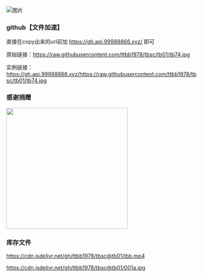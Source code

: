 
<img src="https://cdn.jsdelivr.net/gh/ttbb1978/tbsc@tb01/zip.gif" width="" height="" border="0" alt="图片">

### github【文件加速】
    
直接在copy出来的url前加 https://gh.api.99988866.xyz/ 即可
    
原始链接：https://raw.githubusercontent.com/ttbb1978/tbsc/tb01/tb74.jpg
    
实例链接：https://gh.api.99988866.xyz/https://raw.githubusercontent.com/ttbb1978/tbsc/tb01/tb74.jpg

### 感谢捐赠

<img src="https://cdn.jsdelivr.net/gh/ttbb1978/tbsc@tb01/%E6%8D%90%E8%B5%A0.jpg" width="320" height="320" border="0" alt="">

### 库存文件

https://cdn.jsdelivr.net/gh/ttbb1978/tbsc@tb01/lbb.mp4

https://cdn.jsdelivr.net/gh/ttbb1978/tbsc@tb01/001a.jpg
